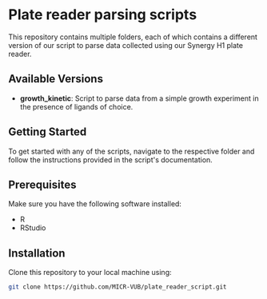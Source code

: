 # Plate reader parsing scripts
This repository contains multiple folders, each of which contains a different version of our script to parse data collected using our Synergy H1 plate reader.

## Available Versions

- **growth_kinetic**: Script to parse data from a simple growth experiment in the presence of ligands of choice.

## Getting Started

To get started with any of the scripts, navigate to the respective folder and follow the instructions provided in the script's documentation.

## Prerequisites

Make sure you have the following software installed:
- R
- RStudio

## Installation

Clone this repository to your local machine using:
```sh
git clone https://github.com/MICR-VUB/plate_reader_script.git
